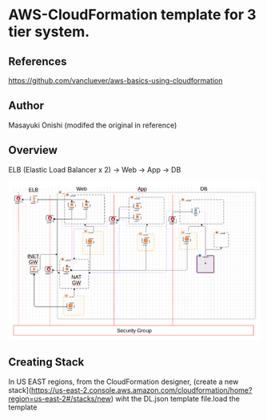 # AWS-CloudFormation template for 3 tier system.

References
---------------------
https://github.com/vancluever/aws-basics-using-cloudformation

Author
---------------------
Masayuki Onishi (modifed the original in reference)

Overview
---------------------
ELB (Elastic Load Balancer x 2) -> Web -> App -> DB

![alt text](https://github.com/oonisim/AWS-CloudFormation/blob/master/DL.png)

Creating Stack
---------------------
In US EAST regions, from the CloudFormation designer, (create a new stack](https://us-east-2.console.aws.amazon.com/cloudformation/home?region=us-east-2#/stacks/new) wiht the DL.json template file.load the template
